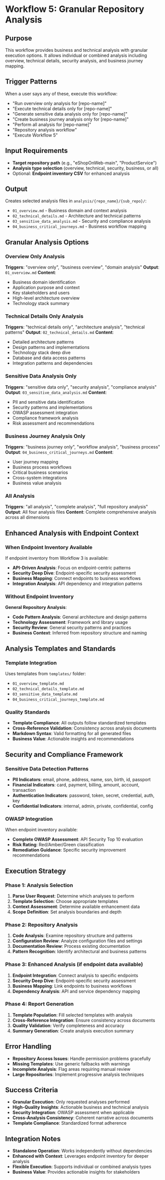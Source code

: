 # Workflow 5: Granular Repository Analysis

## Purpose
This workflow provides business and technical analysis with granular execution options. It allows individual or combined analysis including overview, technical details, security analysis, and business journey mapping.

## Trigger Patterns
When a user says any of these, execute this workflow:
- "Run overview only analysis for [repo-name]"
- "Execute technical details only for [repo-name]"
- "Generate sensitive data analysis only for [repo-name]"
- "Create business journey analysis only for [repo-name]"
- "Perform all analysis for [repo-name]"
- "Repository analysis workflow"
- "Execute Workflow 5"

## Input Requirements
- **Target repository path** (e.g., "eShopOnWeb-main", "ProductService")
- **Analysis type selection** (overview, technical, security, business, or all)
- Optional: **Endpoint inventory CSV** for enhanced analysis

## Output
Creates selected analysis files in `analysis/{repo_name}/{sub_repo}/`:
- `01_overview.md` - Business domain and context analysis
- `02_technical_details.md` - Architecture and technical patterns
- `03_sensitive_data_analysis.md` - Security and compliance analysis
- `04_business_critical_journeys.md` - Business workflow mapping

## Granular Analysis Options

### Overview Only Analysis
**Triggers**: "overview only", "business overview", "domain analysis"
**Output**: `01_overview.md`
**Content**:
- Business domain identification
- Application purpose and context
- Key stakeholders and users
- High-level architecture overview
- Technology stack summary

### Technical Details Only Analysis
**Triggers**: "technical details only", "architecture analysis", "technical patterns"
**Output**: `02_technical_details.md`
**Content**:
- Detailed architecture patterns
- Design patterns and implementations
- Technology stack deep dive
- Database and data access patterns
- Integration patterns and dependencies

### Sensitive Data Analysis Only
**Triggers**: "sensitive data only", "security analysis", "compliance analysis"
**Output**: `03_sensitive_data_analysis.md`
**Content**:
- PII and sensitive data identification
- Security patterns and implementations
- OWASP assessment integration
- Compliance framework analysis
- Risk assessment and recommendations

### Business Journey Analysis Only
**Triggers**: "business journey only", "workflow analysis", "business process"
**Output**: `04_business_critical_journeys.md`
**Content**:
- User journey mapping
- Business process workflows
- Critical business scenarios
- Cross-system integrations
- Business value analysis

### All Analysis
**Triggers**: "all analysis", "complete analysis", "full repository analysis"
**Output**: All four analysis files
**Content**: Complete comprehensive analysis across all dimensions

## Enhanced Analysis with Endpoint Context

### When Endpoint Inventory Available
If endpoint inventory from Workflow 3 is available:
- **API-Driven Analysis**: Focus on endpoint-centric patterns
- **Security Deep Dive**: Endpoint-specific security assessment
- **Business Mapping**: Connect endpoints to business workflows
- **Integration Analysis**: API dependency and integration patterns

### Without Endpoint Inventory
**General Repository Analysis**:
- **Code Pattern Analysis**: General architecture and design patterns
- **Technology Assessment**: Framework and library usage
- **Security Review**: General security patterns and practices
- **Business Context**: Inferred from repository structure and naming

## Analysis Templates and Standards

### Template Integration
Uses templates from `templates/` folder:
- `01_overview_template.md`
- `02_technical_details_template.md`
- `03_sensitive_data_template.md`
- `04_business_critical_journeys_template.md`

### Quality Standards
- **Template Compliance**: All outputs follow standardized templates
- **Cross-Reference Validation**: Consistency across analysis documents
- **Markdown Syntax**: Valid formatting for all generated files
- **Business Value**: Actionable insights and recommendations

## Security and Compliance Framework

### Sensitive Data Detection Patterns
- **PII Indicators**: email, phone, address, name, ssn, birth, id, passport
- **Financial Indicators**: card, payment, billing, amount, account, transaction
- **Authentication Indicators**: password, token, secret, credential, auth, key
- **Confidential Indicators**: internal, admin, private, confidential, config

### OWASP Integration
When endpoint inventory available:
- **Complete OWASP Assessment**: API Security Top 10 evaluation
- **Risk Rating**: Red/Amber/Green classification
- **Remediation Guidance**: Specific security improvement recommendations

## Execution Strategy

### Phase 1: Analysis Selection
1. **Parse User Request**: Determine which analyses to perform
2. **Template Selection**: Choose appropriate templates
3. **Context Assessment**: Determine available enhancement data
4. **Scope Definition**: Set analysis boundaries and depth

### Phase 2: Repository Analysis
1. **Code Analysis**: Examine repository structure and patterns
2. **Configuration Review**: Analyze configuration files and settings
3. **Documentation Review**: Process existing documentation
4. **Pattern Recognition**: Identify architectural and business patterns

### Phase 3: Enhanced Analysis (if endpoint data available)
1. **Endpoint Integration**: Connect analysis to specific endpoints
2. **Security Deep Dive**: Endpoint-specific security assessment
3. **Business Mapping**: Link endpoints to business workflows
4. **Dependency Analysis**: API and service dependency mapping

### Phase 4: Report Generation
1. **Template Population**: Fill selected templates with analysis
2. **Cross-Reference Integration**: Ensure consistency across documents
3. **Quality Validation**: Verify completeness and accuracy
4. **Summary Generation**: Create analysis execution summary

## Error Handling
- **Repository Access Issues**: Handle permission problems gracefully
- **Missing Templates**: Use generic fallbacks with warnings
- **Incomplete Analysis**: Flag areas requiring manual review
- **Large Repositories**: Implement progressive analysis techniques

## Success Criteria
- **Granular Execution**: Only requested analyses performed
- **High-Quality Insights**: Actionable business and technical analysis
- **Security Integration**: OWASP assessment when applicable
- **Cross-Analysis Consistency**: Coherent narrative across documents
- **Template Compliance**: Standardized format adherence

## Integration Notes
- **Standalone Operation**: Works independently without dependencies
- **Enhanced with Context**: Leverages endpoint inventory for deeper analysis
- **Flexible Execution**: Supports individual or combined analysis types
- **Business Value**: Provides actionable insights for stakeholders